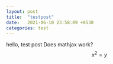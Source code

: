 ```yaml
---
layout: post
title:  "testpost"
date:   2021-06-10 23:58:09 +0530
categories: test
---
```

hello, test post
Does mathjax work?
$$ x^2 = y $$
